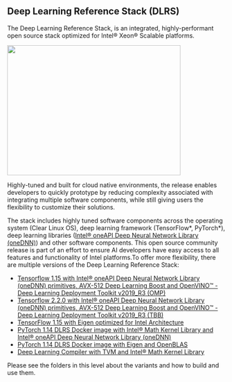 ## Deep Learning Reference Stack (DLRS)


The Deep Learning Reference Stack, is an integrated, highly-performant open source stack optimized for Intel® Xeon® Scalable platforms.

<img src="https://clearlinux.org/sites/default/files/single_2.png" width="400" height="300" />

Highly-tuned and built for cloud native environments, the release enables developers to quickly prototype by reducing complexity associated with integrating multiple software components, while still giving users the flexibility to customize their solutions.

The stack includes highly tuned software components across the operating system (Clear Linux OS), deep learning framework (TensorFlow*, PyTorch*), deep learning libraries ([Intel® oneAPI Deep Neural Network Library (oneDNN)](https://01.org/dnnl)) and other software components.
This open source community release is part of an effort to ensure AI developers have easy access to all features and functionality of Intel platforms.To offer more flexibility, there are multiple versions of the Deep Learning Reference Stack:

* [Tensorflow 1.15 with Intel® oneAPI Deep Neural Network Library (oneDNN)  primitives, AVX-512 Deep Learning Boost and OpenVINO™ - Deep Learning Deployment Toolkit v2019_R3 (OMP)](https://hub.docker.com/r/sysstacks/dlrs-tensorflow-clearlinux:v0.6.0)
* [Tensorflow 2.2.0 with Intel® oneAPI Deep Neural Network Library (oneDNN) primitives, AVX-512 Deep Learning Boost and OpenVINO™ - Deep Learning Deployment Toolkit v2019_R3 (TBB)]( https://hub.docker.com/r/sysstacks/dlrs-tensorflow2-clearlinux:v0.6.0)
* [TensorFlow 1.15 with Eigen optimized for Intel Architecture](https://hub.docker.com/r/sysstacks/dlrs-tensorflow-clearlinux:v0.6.0-oss)
* [PyTorch 1.14 DLRS Docker image with Intel® Math Kernel Library and Intel® oneAPI Deep Neural Network Library (oneDNN)](https://hub.docker.com/r/sysstacks/dlrs-pytorch-clearlinux:v0.6.0)
* [PyTorch 1.14 DLRS Docker image with Eigen and OpenBLAS](https://hub.docker.com/r/sysstacks/dlrs-pytorch-clearlinux:v0.6.0-oss)
* [Deep Learning Compiler with TVM and Intel® Math Kernel Library](https://hub.docker.com/r/sysstacks/dlrs-ml-compiler-clearlinux:v0.6.0)


Please see the folders in this level about the variants and how to build and use them.
